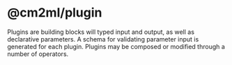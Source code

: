 # @cm2ml/plugin

Plugins are building blocks will typed input and output, as well as declarative parameters.
A schema for validating parameter input is generated for each plugin.
Plugins may be composed or modified through a number of operators.
